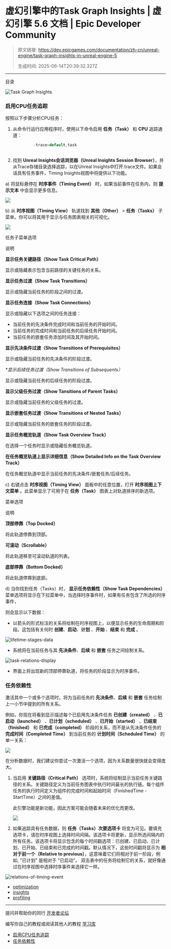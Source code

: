 # 虚幻引擎中的Task Graph Insights | 虚幻引擎 5.6 文档 | Epic Developer Community

> 原文链接: https://dev.epicgames.com/documentation/zh-cn/unreal-engine/task-graph-insights-in-unreal-engine-5
> 
> 生成时间: 2025-06-14T20:39:32.327Z

---

目录

![Task Graph Insights](https://dev.epicgames.com/community/api/documentation/image/f02c4964-f947-4a24-a670-3ec52da1f1da?resizing_type=fill&width=1920&height=335)

### 启用CPU任务追踪

按照以下步骤分析CPU任务：

1.  从命令行运行应用程序时，使用以下命令启用 **任务（Task）** 和 **CPU** 追踪通道：
    
    ```cpp
             -trace=default,task
    		
    ```
    
2.  找到 **Unreal Insights会话浏览器（Unreal Insights Session Browser）**，并从Trace存储目录选择追踪，以在Unreal Insights中打开.trace文件。如果会话具有任务事件，Timing Insights视图中将提供以下功能。
    

a) 将鼠标悬停在 **时序事件（Timing Event）** 时，如果当前事件在任务内，则 **提示文本** 中会显示更多信息。

[![](https://d1iv7db44yhgxn.cloudfront.net/documentation/images/6c9e4b28-ee34-4319-b8df-9d1c11d42cbc/timingeventdisplay.png)](https://d1iv7db44yhgxn.cloudfront.net/documentation/images/6c9e4b28-ee34-4319-b8df-9d1c11d42cbc/timingeventdisplay.png)

b) 从 **时序视图（Timing View）** 轨道找到 **其他（Other）** > **任务（Tasks）** 子菜单。你可以将其用于显示与任务图表相关的可视化。

[![](https://d1iv7db44yhgxn.cloudfront.net/documentation/images/eed26c38-69bd-4067-bf24-ad4be0be1ada/othertasks.png)](https://d1iv7db44yhgxn.cloudfront.net/documentation/images/eed26c38-69bd-4067-bf24-ad4be0be1ada/othertasks.png)

任务子菜单选项

说明

**显示任务关键路径（Show Task Critical Path）**

显示或隐藏表示包含当前路径的关键任务的关系。

**显示任务过渡（Show Task Transitions）**

显示或隐藏当前任务的阶段之间的过渡。

**显示任务连接（Show Task Connections）**

显示或隐藏以下选项之间的任务连接：

-   当前任务的先决条件完成时间和当前任务的开始时间。
-   当前任务的完成时间和当前任务的后续任务开始时间。
-   当前任务的嵌套任务添加时间及其开始时间。

**显示先决条件过渡（Show Transitions of Prerequisites）**

显示或隐藏当前任务的先决条件的阶段过渡。

*\*显示后续任务过渡（Show Transitions of Subsequents）*

显示或隐藏当前任务的后续任务的阶段过渡。

**显示父级任务过渡（Show Tansitions of Parent Tasks）**

显示或隐藏当前任务的父级任务的过渡。

**显示嵌套任务过渡（Show Transitions of Nested Tasks）**

显示或隐藏当前任务的嵌套任务的阶段过渡。

**显示任务概览轨道（Show Task Overview Track）**

在选择一个任务时显示或隐藏任务概览轨道。

**在任务概览轨道上显示详细信息（Show Detailed Info on the Task Overview Track）**

在任务概览轨道中显示当前任务的先决条件/嵌套任务/后续任务。

c) 右键点击 **时序视图（Timing View）** 面板中的任意位置，打开 **时序视图上下文菜单** 。此菜单显示了可用于在 **任务（Task）** 图表上对轨道排序的新选项。

菜单选项

说明

**顶部停靠（Top Docked）**

将此轨道停靠到顶部。

**可滚动（Scrollable）**

将此轨道移至可滚动轨道的列表。

**底部停靠（Bottom Docked）**

将此轨道停靠到底部。

d) 当你找到任务（Tasks）时， **显示任务依赖性（Show Task Dependencies）** 菜单选项将显示在下拉菜单中，当选择时序事件时，如果有任务包含了所选的时序事件，

则会显示以下数据：

-   以箭头的形式标注的关系将绘制在时序视图上，以便显示任务的生命周期和阶段。这包括有关何时 **创建**、**启动**、**计划** 、**开始** 、**结束** 和 **完成** 。

![lifetime-stages-data](https://d1iv7db44yhgxn.cloudfront.net/documentation/images/fee3ce2e-90be-4f7b-bb38-4e8a4fc5b6fa/displaydata.png)

-   系统将在当前任务与其 **先决条件**、**后续** 和 **嵌套** 任务之间绘制关系。

![task-relations-display](https://d1iv7db44yhgxn.cloudfront.net/documentation/images/24518163-95c8-4d7f-b913-ceaae428b975/relationsdisplay.png)

-   界面上将出现新的顶部停靠轨道，将任务的阶段显示为时序事件。

### 任务依赖性

激活其中一个或多个选项时，将为当前任务的 **先决条件**、**后续** 和 **嵌套** 任务绘制上一小节中提到的所有关系。

例如，你现在将看到显示描述每个已启用先决条件任务 **已创建（created）** 、**已启动（launched）** 、**已计划（scheduled）** 、**已开始（started）** 、**已结束（finished）** 和 **已完成（completed）** 阶段的关系，而不是从先决条件任务的 **完成时间（Completed Time）** 到当前任务的 **计划时间（Scheduled Time）** 的单一关系：

[![](https://d1iv7db44yhgxn.cloudfront.net/documentation/images/29eaa5a9-7066-42f6-b0b4-9bec84a80e9b/dependencygraph.png)](https://d1iv7db44yhgxn.cloudfront.net/documentation/images/29eaa5a9-7066-42f6-b0b4-9bec84a80e9b/dependencygraph.png)

在分析数据时，我们建议你尝试一次激活一个选项，因为关系数量很快就会变得庞大。

1.  当启用 **关键路径（Critical Path）** 选项时，系统将绘制显示当前任务关键路径的关系。关键路径定义为当前任务图表中执行时间最长的执行链。每个组件任务的执行时间定义为组件的完成时间和起始时间（FinishedTime - StartTime）之间的差值。
    
    此引擎功能是新功能，因此方案可能会随着未来的优化而更改。
    
    [![](https://d1iv7db44yhgxn.cloudfront.net/documentation/images/c38ef39d-d44f-4951-87f3-254f23c376f5/tracetaskdata.png)](https://d1iv7db44yhgxn.cloudfront.net/documentation/images/c38ef39d-d44f-4951-87f3-254f23c376f5/tracetaskdata.png)
    
2.  如果追踪具有任务数据，则 **任务（Tasks）次要选项卡** 将变为可见。要填充选项卡，请在时序视图上选择时间间隔。该选项卡将更新，显示所选间隔内的所有任务。该选项卡将显示包含的每个时间戳选项：已创建、已启动、已计划、已开始、已结束和已完成的时间戳。默认情况下，这些时间戳将显示为 **相对于前一个（Relative to previous）**，这意味着它们将相对于前一阶段，例如, "已计划" 是相对于 "已启动"。 双击表中的任务将绘制它的关系，就好像通过在时序视图中选择时序事件来选择它一样。
    

![relations-of-timing-event](https://d1iv7db44yhgxn.cloudfront.net/documentation/images/bb531bcd-5764-45f6-874d-b2e58f40772d/taskgif.gif)

-   [optimization](https://dev.epicgames.com/community/search?query=optimization)
-   [insights](https://dev.epicgames.com/community/search?query=insights)
-   [profiling](https://dev.epicgames.com/community/search?query=profiling)

* * *

提问并帮助你的同行 [开发者论坛](https://forums.unrealengine.com/categories?tag=unreal-engine)

编写你自己的教程或阅读其他人的教程 [学习库](https://dev.epicgames.com/community/unreal-engine/learning)

-   [启用CPU任务追踪](/documentation/zh-cn/unreal-engine/task-graph-insights-in-unreal-engine-5#%E5%90%AF%E7%94%A8cpu%E4%BB%BB%E5%8A%A1%E8%BF%BD%E8%B8%AA)
-   [任务依赖性](/documentation/zh-cn/unreal-engine/task-graph-insights-in-unreal-engine-5#%E4%BB%BB%E5%8A%A1%E4%BE%9D%E8%B5%96%E6%80%A7)
